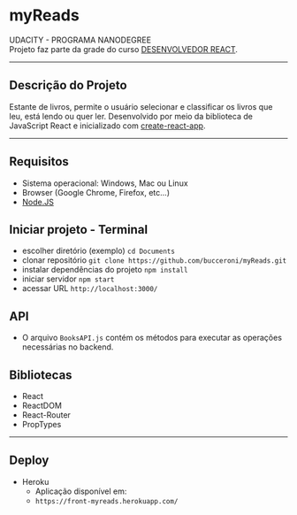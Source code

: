# myReads

UDACITY - PROGRAMA NANODEGREE  
Projeto faz parte da grade do curso [DESENVOLVEDOR REACT](https://br.udacity.com/course/react-nanodegree--nd019).

<hr>

## Descrição do Projeto

Estante de livros, permite o usuário selecionar e classificar os livros que leu, está lendo ou quer ler. Desenvolvido por meio da biblioteca de JavaScript React e inicializado com [create-react-app](https://github.com/facebook/create-react-app).<hr>

## Requisitos

* Sistema operacional: Windows, Mac ou Linux
* Browser (Google Chrome, Firefox, etc...)
* [Node.JS](https://nodejs.org/en/)

## Iniciar projeto - Terminal
* escolher diretório (exemplo) `cd Documents`
* clonar repositório `git clone https://github.com/bucceroni/myReads.git`
* instalar dependências do projeto `npm install`
* iniciar servidor `npm start`
* acessar URL `http://localhost:3000/`

## API

* O arquivo `BooksAPI.js` contém os métodos para executar as operações necessárias no backend.

## Bibliotecas

* React
* ReactDOM
* React-Router
* PropTypes

<hr>

## Deploy

* Heroku
    - Aplicação disponível em:
    - `https://front-myreads.herokuapp.com/`

